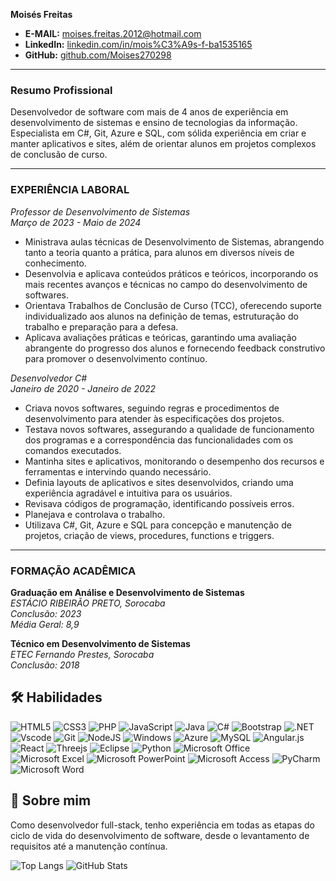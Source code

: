 **Moisés Freitas**

- **E-MAIL:** moises.freitas.2012@hotmail.com
- **LinkedIn:** [linkedin.com/in/mois%C3%A9s-f-ba1535165](https://www.linkedin.com/in/mois%C3%A9s-f-ba1535165/)
- **GitHub:** [github.com/Moises270298](https://github.com/Moises270298)

---

### Resumo Profissional
Desenvolvedor de software com mais de 4 anos de experiência em desenvolvimento de sistemas e ensino de tecnologias da informação. Especialista em C#, Git, Azure e SQL, com sólida experiência em criar e manter aplicativos e sites, além de orientar alunos em projetos complexos de conclusão de curso.

---

### EXPERIÊNCIA LABORAL

*Professor de Desenvolvimento de Sistemas*  
*Março de 2023 - Maio de 2024*  

- Ministrava aulas técnicas de Desenvolvimento de Sistemas, abrangendo tanto a teoria quanto a prática, para alunos em diversos níveis de conhecimento.
- Desenvolvia e aplicava conteúdos práticos e teóricos, incorporando os mais recentes avanços e técnicas no campo do desenvolvimento de softwares.
- Orientava Trabalhos de Conclusão de Curso (TCC), oferecendo suporte individualizado aos alunos na definição de temas, estruturação do trabalho e preparação para a defesa.
- Aplicava avaliações práticas e teóricas, garantindo uma avaliação abrangente do progresso dos alunos e fornecendo feedback construtivo para promover o desenvolvimento contínuo.

 
*Desenvolvedor C#*  
*Janeiro de 2020 - Janeiro de 2022*

- Criava novos softwares, seguindo regras e procedimentos de desenvolvimento para atender às especificações dos projetos.
- Testava novos softwares, assegurando a qualidade de funcionamento dos programas e a correspondência das funcionalidades com os comandos executados.
- Mantinha sites e aplicativos, monitorando o desempenho dos recursos e ferramentas e intervindo quando necessário.
- Definia layouts de aplicativos e sites desenvolvidos, criando uma experiência agradável e intuitiva para os usuários.
- Revisava códigos de programação, identificando possíveis erros.
- Planejava e controlava o trabalho.
- Utilizava C#, Git, Azure e SQL para concepção e manutenção de projetos, criação de views, procedures, functions e triggers.

---

### FORMAÇÃO ACADÊMICA

**Graduação em Análise e Desenvolvimento de Sistemas**  
*ESTÁCIO RIBEIRÃO PRETO, Sorocaba*  
*Conclusão: 2023*  
*Média Geral: 8,9*

**Técnico em Desenvolvimento de Sistemas**  
*ETEC Fernando Prestes, Sorocaba*  
*Conclusão: 2018*

## 🛠 Habilidades

![HTML5](https://img.shields.io/badge/HTML5-E34F26?style=for-the-badge&logo=html5&logoColor=white)
![CSS3](https://img.shields.io/badge/CSS3-1572B6?style=for-the-badge&logo=css3&logoColor=white)
![PHP](https://img.shields.io/badge/PHP-777BB4?style=for-the-badge&logo=php&logoColor=white)
![JavaScript](https://img.shields.io/badge/JavaScript-F7DF1E?style=for-the-badge&logo=javascriptlogoColor=black)
![Java](https://img.shields.io/badge/java-%23ED8B00.svg?style=for-the-badge&logo=openjdk&logoColor=white)
![C#](https://img.shields.io/badge/C%23-239120?style=for-the-badge&logo=c-sharp&logoColor=white)
![Bootstrap](https://img.shields.io/badge/-boostrap-0D1117?style=for-the-badge&logo=bootstrap&labelColor=0D1117)
![.NET](https://img.shields.io/badge/.NET-5C2D91?style=for-the-badge&logo=.net&logoColor=white)
![Vscode](https://img.shields.io/badge/Vscode-007ACC?style=for-the-badge&logo=visual-studio-code&logoColor=white)
![Git](https://img.shields.io/badge/GIT-E44C30?style=for-the-badge&logo=git&logoColor=white)
![NodeJS](https://img.shields.io/badge/node.js-6DA55F?style=for-the-badge&logo=node.js&logoColor=white)
![Windows](https://img.shields.io/badge/Windows-000?style=for-the-badge&logo=windows&logoColor=2CA5E0)
![Azure](https://img.shields.io/badge/Azure-blue?style=for-the-badge&logo=microsoft%20azure&logoColor=blue&labelColor=FFFFFF&link=https%3A%2F%2Fimages.app.goo.gl%2FK7PN1jYJd57x4q7A8)
![MySQL](https://img.shields.io/badge/MySQL-00000F?style=for-the-badge&logo=mysql&logoColor=white)
![Angular.js](https://img.shields.io/badge/angular.js-%23E23237.svg?style=for-the-badge&logo=angularjs&logoColor=white)
![React](https://img.shields.io/badge/react-%2320232a.svg?style=for-the-badge&logo=react&logoColor=%2361DAFB)
![Threejs](https://img.shields.io/badge/threejs-black?style=for-the-badge&logo=three.js&logoColor=white)
![Eclipse](https://img.shields.io/badge/Eclipse-FE7A16.svg?style=for-the-badge&logo=Eclipse&logoColor=white)
![Python](https://img.shields.io/badge/python-3670A0?style=for-the-badge&logo=python&logoColor=ffdd54)
![Microsoft Office](https://img.shields.io/badge/Microsoft_Office-D83B01?style=for-the-badge&logo=microsoft-office&logoColor=white)
![Microsoft Excel](https://img.shields.io/badge/Microsoft_Excel-217346?style=for-the-badge&logo=microsoft-excel&logoColor=white)
![Microsoft PowerPoint](https://img.shields.io/badge/Microsoft_PowerPoint-B7472A?style=for-the-badge&logo=microsoft-powerpoint&logoColor=white)
![Microsoft Access](https://img.shields.io/badge/Microsoft_Access-A4373A?style=for-the-badge&logo=microsoft-access&logoColor=white)
![PyCharm](https://img.shields.io/badge/pycharm-143?style=for-the-badge&logo=pycharm&logoColor=black&color=black&labelColor=green)
![Microsoft Word](https://img.shields.io/badge/Microsoft_Word-2B579A?style=for-the-badge&logo=microsoft-word&logoColor=white)

## 🚀 Sobre mim
Como desenvolvedor full-stack, tenho experiência em todas as etapas do ciclo de vida do desenvolvimento de software, desde o levantamento de requisitos até a manutenção contínua.




![Top Langs](https://github-readme-stats-git-masterrstaa-rickstaa.vercel.app/api/top-langs/?username=Moises270298&bg_color=000&border_color=30A3DC&title_color=E94D5F&text_color=FFF)
![GitHub Stats](https://github-readme-stats.vercel.app/api?username=Moises270298&theme=transparent&bg_color=000&border_color=30A3DC&show_icons=true&icon_color=30A3DC&title_color=E94D5F&text_color=FFF)
